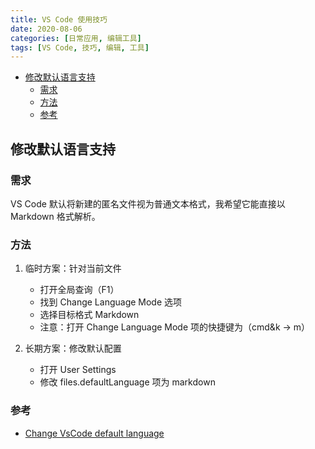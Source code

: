 ```yaml
---
title: VS Code 使用技巧
date: 2020-08-06
categories: [日常应用, 编辑工具]
tags: [VS Code, 技巧, 编辑, 工具]
---
```

- [修改默认语言支持](#修改默认语言支持)
  - [需求](#需求)
  - [方法](#方法)
  - [参考](#参考)

## 修改默认语言支持
### 需求
VS Code 默认将新建的匿名文件视为普通文本格式，我希望它能直接以 Markdown 格式解析。

### 方法
1. 临时方案：针对当前文件
   * 打开全局查询（F1）
   * 找到 Change Language Mode 选项
   * 选择目标格式 Markdown
   * 注意：打开 Change Language Mode 项的快捷键为（cmd&k -> m）

2. 长期方案：修改默认配置
   * 打开 User Settings
   * 修改 files.defaultLanguage 项为 markdown

### 参考
* [Change VsCode default language](https://stackoverflow.com/questions/35904221/change-vscode-default-language-for-new-files)
